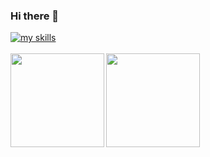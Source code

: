 ### Hi there 👋
<div>
  <a href="https://skillicons.dev">
    <img alt="my skills" src="https://skillicons.dev/icons?theme=light&perline=10&i=html,css,js,jquery,ts,react,vue,scala,php,laravel,flutter,sass,firebase,aws,docker,git,github,githubactions" />
  </a>
</div>
<br>

<a href="https://github.com/Su-Yuki">
  <img align="left" height="150px" src="https://github-readme-stats.vercel.app/api?username=YusukeSuzuki98&count_private=true&show_icons=true&theme=dracula" />
  <img align="left" height="150px" src="https://github-readme-stats.vercel.app/api/top-langs/?username=YusukeSuzuki98&layout=compact&theme=dracula" />
</a>

